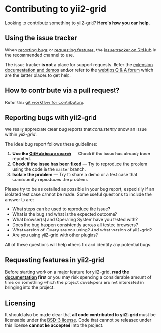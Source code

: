 Contributing to yii2-grid
=========================
Looking to contribute something to yii2-grid? **Here's how you can help.**

Using the issue tracker
-----------------------
When [reporting bugs][reporting-bugs] or
[requesting features][requesting-features], the
[issue tracker on GitHub][issue-tracker] is the recommended channel to use.

The issue tracker **is not** a place for support requests. Refer the 
[extension documentation and demos](http://demos.krajee.com/dynagrid) and/or refer to the
[webtips Q & A forum](http://webtips.krajee.com/questions) which are the better places to get help.

How to contribute via a pull request?
-------------------------------------
Refer this [git workflow for contributors](.github/GIT-WORKFLOW.md).

Reporting bugs with yii2-grid
---------------------------------
We really appreciate clear bug reports that _consistently_ show an issue
within _yii2-grid_.

The ideal bug report follows these guidelines:

1. **Use the [GitHub issue search][issue-search]**  &mdash; Check if the issue
   has already been reported.
2. **Check if the issue has been fixed**  &mdash; Try to reproduce the problem
   using the code in the `master` branch.
3. **Isolate the problem**  &mdash; Try to share a demo or a test case that
   consistently reproduces the problem.

Please try to be as detailed as possible in your bug report, especially if an
isolated test case cannot be made. Some useful questions to include the answer
to are:

- What steps can be used to reproduce the issue?
- What is the bug and what is the expected outcome?
- What browser(s) and Operating System have you tested with?
- Does the bug happen consistently across all tested browsers?
- What version of jQuery are you using? And what version of yii2-grid?
- Are you using yii2-grid with other plugins?

All of these questions will help others fix and identify any potential bugs.

Requesting features in yii2-grid
------------------------------------------
Before starting work on a major feature for yii2-grid, **read the
[documentation](http://demos.krajee.com/grid)  first** or you may risk spending a considerable amount of
time on something which the project developers are not interested in bringing into the project.

Licensing
---------

It should also be made clear that **all code contributed to yii2-grid** must be
licensable under the [BSD-3 license][licensing].  Code that cannot be released
under this license **cannot be accepted** into the project.

[issue-search]: https://github.com/kartik-v/yii2-grid/search?q=&type=Issues
[issue-tracker]: https://github.com/kartik-v/yii2-grid/issues
[licensing]: https://github.com/kartik-v/yii2-grid/blob/master/LICENSE.md
[reporting-bugs]: #reporting-bugs-with-yii2-grid
[requesting-features]: #requesting-features-in-yii2-grid
